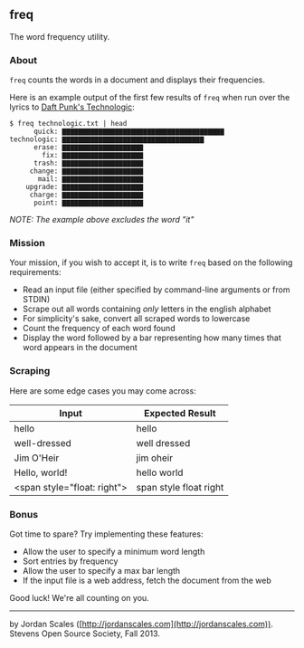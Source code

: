 ## freq

The word frequency utility.

### About

`freq` counts the words in a document and displays their frequencies.

Here is an example output of the first few results of `freq` when run over the
lyrics to
[Daft Punk's Technologic](http://www.azlyrics.com/lyrics/daftpunk/technologic.html):

    $ freq technologic.txt | head
          quick: ▇▇▇▇▇▇▇▇▇▇▇▇▇▇▇▇▇▇▇▇▇▇▇▇▇▇▇▇▇▇▇▇▇▇▇▇▇▇▇▇
    technologic: ▇▇▇▇▇▇▇▇▇▇▇▇▇▇▇▇▇▇▇▇▇▇▇▇▇▇▇▇▇▇▇▇▇▇▇
          erase: ▇▇▇▇▇▇▇▇▇▇▇▇▇▇▇▇▇▇▇▇
            fix: ▇▇▇▇▇▇▇▇▇▇▇▇▇▇▇▇▇▇▇▇
          trash: ▇▇▇▇▇▇▇▇▇▇▇▇▇▇▇▇▇▇▇▇
         change: ▇▇▇▇▇▇▇▇▇▇▇▇▇▇▇▇▇▇▇▇
           mail: ▇▇▇▇▇▇▇▇▇▇▇▇▇▇▇▇▇▇▇▇
        upgrade: ▇▇▇▇▇▇▇▇▇▇▇▇▇▇▇▇▇▇▇▇
         charge: ▇▇▇▇▇▇▇▇▇▇▇▇▇▇▇▇▇▇▇▇
          point: ▇▇▇▇▇▇▇▇▇▇▇▇▇▇▇▇▇▇▇▇

*NOTE: The example above excludes the word "it"*

### Mission

Your mission, if you wish to accept it, is to write `freq` based on the
following requirements:

* Read an input file (either specified by command-line arguments or from STDIN)
* Scrape out all words containing *only* letters in the english alphabet
* For simplicity's sake, convert all scraped words to lowercase
* Count the frequency of each word found
* Display the word followed by a bar representing how many times that word appears
in the document

### Scraping

Here are some edge cases you may come across:

| Input         | Expected Result |
| ------------- | --------------- |
| hello         | hello           |
| well-dressed  | well dressed    |
| Jim O'Heir    | jim oheir       |
| Hello, world! | hello world     |
| &lt;span style="float: right"&gt; | span style float right |

### Bonus

Got time to spare? Try implementing these features:

* Allow the user to specify a minimum word length
* Sort entries by frequency
* Allow the user to specify a max bar length
* If the input file is a web address, fetch the document from the web

Good luck! We're all counting on you.

---

by Jordan Scales ([http://jordanscales.com](http://jordanscales.com)). Stevens Open Source Society, Fall 2013.
